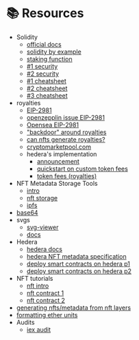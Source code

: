 # 📚 Resources

- Solidity
  - [official docs](https://docs.soliditylang.org/en/v0.8.13/introduction-to-smart-contracts.html)
  - [solidity by example](https://solidity-by-example.org/)
  - [staking function](https://solidity-by-example.org/defi/staking-rewards/)
  - [#1 security](https://hackernoon.com/solidity-tutorial-understanding-design-patterns-part-1)
  - [#2 security](https://secureum.substack.com/p/security-pitfalls-and-best-practices-101?s=r)
  - [#1 cheatsheet](https://github.com/manojpramesh/solidity-cheatsheet)
  - [#2 cheatsheet](https://manojpramesh.github.io/solidity-cheatsheet/)
  - [#3 cheatsheet](https://cdn.hashnode.com/res/hashnode/image/upload/v1648806727395/tk7laP50n.jpg?auto=compress,format&format=webp)
- royalties
  - [EIP-2981](https://eips.ethereum.org/EIPS/eip-2981)
  - [openzepplin issue EIP-2981](https://github.com/OpenZeppelin/openzeppelin-contracts/issues/2789)
  - [Opensea EIP-2981](https://github.com/alxrnz2/ERC1155-with-EIP2981-for-OpenSea#eip-2981-royalties)
  - ["backdoor" around royalties](https://www.reddit.com/r/NFT/comments/l58zzg/question_about_nft_royalties/)
  - [can nfts generate royalties?](https://medium.com/metapherse/can-nfts-generate-royalties-cc652dd432a9)
  - [cryptomarketpool.com](https://cryptomarketpool.com/erc721-contract-that-supports-sales-royalties/)
  - hedera's implementation
    - [announcement](https://hedera.com/blog/new-hedera-token-service-features-nfts-metadata-and-custom-fees)
    - [quickstart on custom token fees](https://hedera.com/blog/developer-quick-start-custom-token-fees)
    - [token fees (royalties)](https://docs.hedera.com/guides/docs/sdks/tokens/custom-token-fees)
- NFT Metadata Storage Tools
  - [intro](https://artynft.io/nft-granny/where-is-nft-art-stored/)
  - [nft storage](https://nft.storage/)
  - [ipfs](https://blog.logrocket.com/create-nft-upload-metadata-ipfs/)
- [base64](https://www.utilities-online.info/base64)
- svgs
  - [svg-viewer](https://www.svgviewer.dev/)
  - [docs](https://developer.mozilla.org/en-US/docs/Web/SVG/Tutorial)
- Hedera
  - [hedera docs](https://docs.hedera.com/guides/getting-started/try-examples/deploy-your-first-smart-contract)
  - [hedera NFT metadata specification](https://github.com/hashgraph/hedera-improvement-proposal/blob/master/HIP/hip-10.md)
  - [deploy smart contracts on hedera p1](https://hedera.com/blog/how-to-deploy-smart-contracts-on-hedera-part-1-a-simple-getter-and-setter-contract)
  - [deploy smart contracts on hedera p2](https://hedera.com/blog/how-to-deploy-smart-contracts-on-hedera-part-2-a-contract-with-hedera-token-service-integration)
- NFT tutorials
  - [nft intro](http://adilmoujahid.com/posts/2021/05/intro-nfts-solidity/)
  - [nft contract 1](https://dev.to/yakult/a-concise-hardhat-tutorial-part-2-writing-erc721-nft-5gm6)
  - [nft contract 2](https://betterprogramming.pub/how-to-create-nfts-with-solidity-4fa1398eb70a)
- [generating nfts/metadata from nft layers](https://github.com/HashLips/hashlips_art_engine)
- [formatting ether units](https://docs.ethers.io/v5/api/utils/display-logic/#utils-formatEther)
- Audits
  - [iex audit](https://blog.openzeppelin.com/iex-ec-rlc-token-audit-80abd763709b/)
